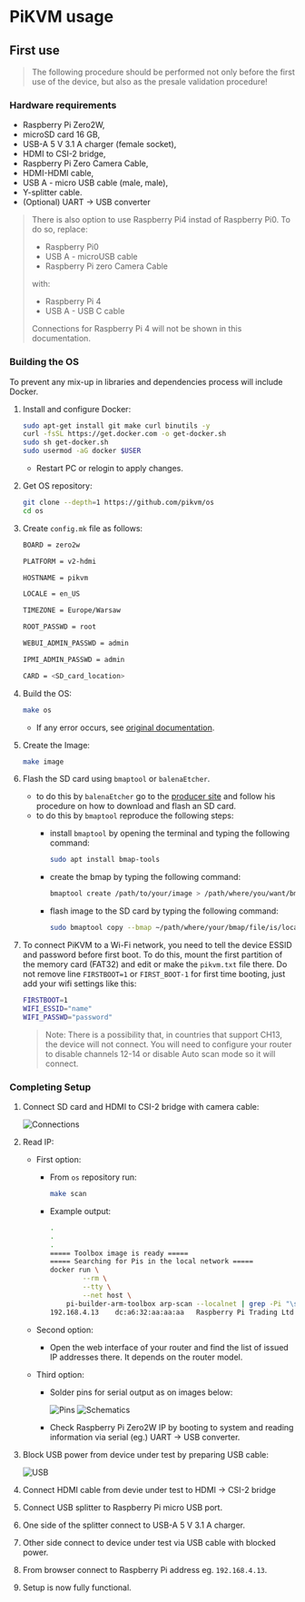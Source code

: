 # PiKVM usage

## First use

> The following procedure should be performed not only before the first use of
the device, but also as the presale validation procedure!

### Hardware requirements

* Raspberry Pi Zero2W,
* microSD card 16 GB,
* USB-A 5 V 3.1 A charger (female socket),
* HDMI to CSI-2 bridge,
* Raspberry Pi Zero Camera Cable,
* HDMI-HDMI cable,
* USB A - micro USB cable (male, male),
* Y-splitter cable.
* (Optional) UART -> USB converter

> There is also option to use Raspberry Pi4 instad of Raspberry Pi0. To do so,
> replace:
> * Raspberry Pi0
> * USB A - microUSB cable
> * Raspberry Pi zero Camera Cable
>
> with:
> * Raspberry Pi 4
> * USB A - USB C cable
>
> Connections for Raspberry Pi 4 will not be shown in this documentation.

### Building the OS

To prevent any mix-up in libraries and dependencies process will include Docker.

1. Install and configure Docker:

    ```bash
    sudo apt-get install git make curl binutils -y
    curl -fsSL https://get.docker.com -o get-docker.sh
    sudo sh get-docker.sh
    sudo usermod -aG docker $USER
    ```

    - Restart PC or relogin to apply changes.

1. Get OS repository:

    ```bash
    git clone --depth=1 https://github.com/pikvm/os
    cd os
    ```

1. Create `config.mk` file as follows:

    ```bash
    BOARD = zero2w

    PLATFORM = v2-hdmi

    HOSTNAME = pikvm

    LOCALE = en_US

    TIMEZONE = Europe/Warsaw

    ROOT_PASSWD = root

    WEBUI_ADMIN_PASSWD = admin

    IPMI_ADMIN_PASSWD = admin

    CARD = <SD_card_location>
    ```

1. Build the OS:

    ```bash
    make os
    ```

    - If any error occurs, see
    [original documentation](https://github.com/pikvm/pikvm/blob/master/docs/building_os.md).

1. Create the Image:

    ```bash
    make image
    ```

1. Flash the SD card using `bmaptool` or `balenaEtcher`.
    - to do this by `balenaEtcher` go to the [producer site](https://www.balena.io/etcher/)
        and follow his procedure on how to download and flash an SD card.
    - to do this by `bmaptool` reproduce the following steps:
        + install `bmaptool` by opening the terminal and typing the following
            command:

            ```bash
            sudo apt install bmap-tools
            ```

        + create the bmap by typing the following command:

            ```bash
            bmaptool create /path/to/your/image > /path/where/you/want/bmap/file/saved/bmapfilename.bmap
            ```

        + flash image to the SD card by typing the following command:

            ```bash
            sudo bmaptool copy --bmap ~/path/where/your/bmap/file/is/located /path/where/your/image/is/located /path/to/memory/device
            ```

1. To connect PiKVM to a Wi-Fi network, you need to tell the device ESSID and
    password before first boot. To do this, mount the first partition of the
    memory card (FAT32) and edit or make the `pikvm.txt` file there. Do not
    remove line `FIRSTBOOT=1` or `FIRST_BOOT-1` for first time booting, just add
    your wifi settings like this:

    ```bash
    FIRSTBOOT=1
    WIFI_ESSID="name"
    WIFI_PASSWD="password"
    ```

    > Note: There is a possibility that, in countries that support CH13, the
    > device will not connect. You will need to configure your router to disable
    > channels 12-14 or disable Auto scan mode so it will connect.

### Completing Setup

1. Connect SD card and HDMI to CSI-2 bridge with camera cable:

    ![Connections](images/camera_cable_setup.jpg)

1. Read IP:

    - First option:
        + From `os` repository run:

            ```bash
            make scan
            ```

        + Example output:

            ```bash
            .
            .
            .
            ===== Toolbox image is ready =====
            ===== Searching for Pis in the local network =====
            docker run \
            		--rm \
            		--tty \
            		--net host \
            	pi-builder-arm-toolbox arp-scan --localnet | grep -Pi "\s(b8:27:eb:|dc:a6:32:)" || true
            192.168.4.13	dc:a6:32:aa:aa:aa	Raspberry Pi Trading Ltd
            ```

    - Second option:
        + Open the web interface of your router and find the list of issued IP
            addresses there. It depends on the router model.

    - Third option:
        + Solder pins for serial output as on images below:

            ![Pins](images/soldered_pins.jpg)
            ![Schematics](images/pin_schem.jpg)

        + Check Raspberry Pi Zero2W IP by booting to system and reading
            information via serial (eg.) UART -> USB converter.

1. Block USB power from device under test by preparing USB cable:

    ![USB](images/usb_cable.jpg)

1. Connect HDMI cable from devie under test to HDMI -> CSI-2 bridge
1. Connect USB splitter to Raspberry Pi micro USB port.
1. One side of the splitter connect to USB-A 5 V 3.1 A charger.
1. Other side connect to device under test via USB cable with blocked power.
1. From browser connect to Raspberry Pi address eg. `192.168.4.13`.
1. Setup is now fully functional.
